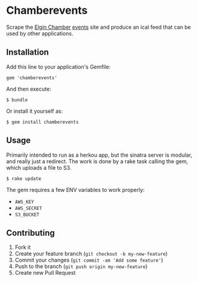 # Chamberevents

Scrape the [Elgin Chamber](http://elginchamber.com/) [events](http://elginchamber.com/events) site and produce an ical feed that can be used by other applications.

## Installation

Add this line to your application's Gemfile:

    gem 'chamberevents'

And then execute:

    $ bundle

Or install it yourself as:

    $ gem install chamberevents

## Usage

Primarily intended to run as a herkou app, but the sinatra server is modular, and really just a redirect.  The work is done by a rake task calling the gem, which uploads a file to S3.

    $ rake update

The gem requires a few ENV variables to work properly:

- `AWS_KEY`
- `AWS_SECRET`
- `S3_BUCKET`

## Contributing

1. Fork it
2. Create your feature branch (`git checkout -b my-new-feature`)
3. Commit your changes (`git commit -am 'Add some feature'`)
4. Push to the branch (`git push origin my-new-feature`)
5. Create new Pull Request

